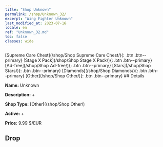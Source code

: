 ```yaml
---
title: "Shop Unknown"
permalink: /shop/Unknown_32/
excerpt: "Wing Fighter Unknown"
last_modified_at: 2023-07-16
locale: en
ref: "Unknown_32.md"
toc: false
classes: wide
---
```



  [Supreme Care Chest](/shop/Shop Supreme Care Chest/){: .btn .btn--primary}   [Stage X Pack](/shop/Shop Stage X Pack/){: .btn .btn--primary}   [Ad-free](/shop/Shop Ad-free/){: .btn .btn--primary}   [Stars](/shop/Shop Stars/){: .btn .btn--primary}   [Diamonds](/shop/Shop Diamonds/){: .btn .btn--primary}   [Other](/shop/Shop Other/){: .btn .btn--primary} ## Details

 **Name:** Unknown 

 **Description:** +

 **Shop Type:** [Other](/shop/Shop Other/)

 **Active:** + 

 **Price:** 9.99 $/EUR 

## Drop



